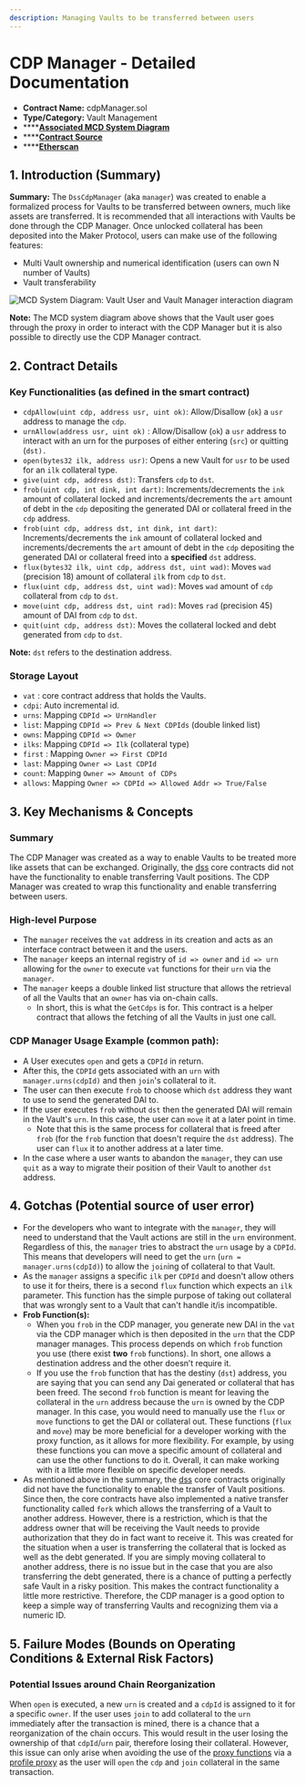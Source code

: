 ```yaml
---
description: Managing Vaults to be transferred between users
---
```


# CDP Manager - Detailed Documentation

* **Contract Name:** cdpManager.sol
* **Type/Category:** Vault Management
* \*\*\*\*[**Associated MCD System Diagram**](https://github.com/makerdao/dss/wiki#system-architecture)
* \*\*\*\*[**Contract Source**](https://github.com/makerdao/dss-cdp-manager/tree/master/src)
* \*\*\*\*[**Etherscan**](https://etherscan.io/address/0x5ef30b9986345249bc32d8928b7ee64de9435e39)

## 1. Introduction \(Summary\)

**Summary:** The `DssCdpManager` \(aka `manager`\) was created to enable a formalized process for Vaults to be transferred between owners, much like assets are transferred. It is recommended that all interactions with Vaults be done through the CDP Manager. Once unlocked collateral has been deposited into the Maker Protocol, users can make use of the following features:

* Multi Vault ownership and numerical identification \(users can own N number of Vaults\)
* Vault transferability

![MCD System Diagram: Vault User and Vault Manager interaction diagram](../../.gitbook/assets/cdp-manager.png)

**Note:** The MCD system diagram above shows that the Vault user goes through the proxy in order to interact with the CDP Manager but it is also possible to directly use the CDP Manager contract.

## 2. Contract Details

### Key Functionalities \(as defined in the smart contract\)

* `cdpAllow(uint cdp, address usr, uint ok)`: Allow/Disallow \(`ok`\) a `usr` address to manage the `cdp`.
* `urnAllow(address usr, uint ok)` : Allow/Disallow \(`ok`\) a `usr` address to interact with an urn for the purposes of either entering \(`src`\) or quitting \(`dst).`
* `open(bytes32 ilk, address usr)`: Opens a new Vault for `usr` to be used for an `ilk` collateral type.
* `give(uint cdp, address dst)`: Transfers `cdp` to `dst`.
* `frob(uint cdp, int dink, int dart)`: Increments/decrements the `ink` amount of collateral locked and increments/decrements the `art` amount of debt in the `cdp` depositing the generated DAI or collateral freed in the `cdp` address.
* `frob(uint cdp, address dst, int dink, int dart)`: Increments/decrements the `ink` amount of collateral locked and increments/decrements the `art` amount of debt in the `cdp` depositing the generated DAI or collateral freed into a **specified** `dst` address.
* `flux(bytes32 ilk, uint cdp, address dst, uint wad)`: Moves `wad` \(precision 18\) amount of collateral `ilk` from `cdp` to `dst`.
* `flux(uint cdp, address dst, uint wad)`: Moves `wad` amount of `cdp` collateral from `cdp` to `dst`.
* `move(uint cdp, address dst, uint rad)`: Moves `rad` \(precision 45\) amount of DAI from `cdp` to `dst`.
* `quit(uint cdp, address dst)`: Moves the collateral locked and debt generated from `cdp` to `dst`.

**Note:** `dst` refers to the destination address.

### Storage Layout

* `vat` : core contract address that holds the Vaults.
* `cdpi`: Auto incremental id.
* `urns`: Mapping `CDPId => UrnHandler`
* `list`: Mapping `CDPId => Prev & Next CDPIds` \(double linked list\)
* `owns`: Mapping `CDPId => Owner`
* `ilks`: Mapping `CDPId => Ilk` \(collateral type\)
* `first` : Mapping `Owner => First CDPId`
* `last`: Mapping `Owner => Last CDPId`
* `count`: Mapping `Owner => Amount of CDPs`
* `allows`: Mapping `Owner => CDPId => Allowed Addr => True/False`

## 3. Key Mechanisms & Concepts

### Summary

The CDP Manager was created as a way to enable Vaults to be treated more like assets that can be exchanged. Originally, the [dss](https://github.com/makerdao/dss/tree/master/src) core contracts did not have the functionality to enable transferring Vault positions. The CDP Manager was created to wrap this functionality and enable transferring between users.

### High-level Purpose

* The `manager` receives the `vat` address in its creation and acts as an interface contract between it and the users.
* The `manager` keeps an internal registry of `id => owner` and `id => urn` allowing for the `owner` to execute `vat` functions for their `urn` via the `manager`.
* The `manager` keeps a double linked list structure that allows the retrieval of all the Vaults that an `owner` has via on-chain calls.
  * In short, this is what the `GetCdps` is for. This contract is a helper contract that allows the fetching of all the Vaults in just one call.

### CDP **Manager Usage Example \(common path\):**

* A User executes `open` and gets a `CDPId` in return.
* After this, the `CDPId` gets associated with an `urn` with `manager.urns(cdpId)` and then `join`'s collateral to it.
* The user can then execute `frob` to choose which `dst` address they want to use to send the generated DAI to.
* If the user executes `frob` without `dst` then the generated DAI will remain in the Vault's `urn`. In this case, the user can `move` it at a later point in time.
  * Note that this is the same process for collateral that is freed after `frob` \(for the `frob` function that doesn't require the `dst` address\). The user can `flux` it to another address at a later time.
* In the case where a user wants to abandon the `manager`, they can use `quit` as a way to migrate their position of their Vault to another `dst` address.

## 4. Gotchas \(Potential source of user error\)

* For the developers who want to integrate with the `manager`, they will need to understand that the Vault actions are still in the `urn` environment. Regardless of this, the `manager` tries to abstract the `urn` usage by a `CDPId`. This means that developers will need to get the `urn` \(`urn = manager.urns(cdpId)`\) to allow the `join`ing of collateral to that Vault.
* As the `manager` assigns a specific `ilk` per `CDPId` and doesn't allow others to use it for theirs, there is a second `flux` function which expects an `ilk` parameter. This function has the simple purpose of taking out collateral that was wrongly sent to a Vault that can't handle it/is incompatible.
* **Frob Function\(s\):**
  * When you `frob` in the CDP manager, you generate new DAI in the `vat` via the CDP manager which is then deposited in the `urn` that the CDP manager manages. This process depends on which `frob` function you use \(there exist **two** `frob` functions\). In short, one allows a destination address and the other doesn’t require it.
  * If you use the `frob` function that has the destiny \(`dst`\) address, you are saying that you can send any Dai generated or collateral that has been freed. The second `frob` function is meant for leaving the collateral in the `urn` address because the `urn` is owned by the CDP manager. In this case, you would need to manually use the `flux` or `move` functions to get the DAI or collateral out. These functions \(`flux` and `move`\) may be more beneficial for a developer working with the proxy function, as it allows for more flexibility. For example, by using these functions you can move a specific amount of collateral and can use the other functions to do it. Overall, it can make working with it a little more flexible on specific developer needs.
* As mentioned above in the summary, the [dss](https://github.com/makerdao/dss/tree/master/src) core contracts originally did not have the functionality to enable the transfer of Vault positions. Since then, the core contracts have also implemented a native transfer functionality called `fork` which allows the transferring of a Vault to another address. However, there is a restriction, which is that the address owner that will be receiving the Vault needs to provide authorization that they do in fact want to receive it. This was created for the situation when a user is transferring the collateral that is locked as well as the debt generated. If you are simply moving collateral to another address, there is no issue but in the case that you are also transferring the debt generated, there is a chance of putting a perfectly safe Vault in a risky position. This makes the contract functionality a little more restrictive. Therefore, the CDP manager is a good option to keep a simple way of transferring Vaults and recognizing them via a numeric ID.

## 5. Failure Modes \(Bounds on Operating Conditions & External Risk Factors\)

### **Potential Issues around Chain Reorganization**

When `open` is executed, a new `urn` is created and a `cdpId` is assigned to it for a specific `owner`. If the user uses `join` to add collateral to the `urn` immediately after the transaction is mined, there is a chance that a reorganization of the chain occurs. This would result in the user losing the ownership of that `cdpId`/`urn` pair, therefore losing their collateral. However, this issue can only arise when avoiding the use of the [proxy functions](https://github.com/makerdao/dss-proxy-actions) via a [profile proxy](https://github.com/dapphub/ds-proxy) as the user will `open` the `cdp` and `join` collateral in the same transaction.

